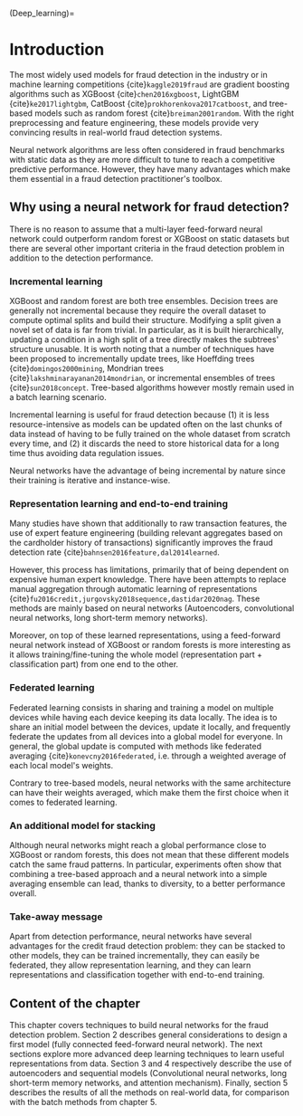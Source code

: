 (Deep_learning)=
# Introduction

The most widely used models for fraud detection in the industry or in machine learning competitions {cite}`kaggle2019fraud` are gradient boosting algorithms such as XGBoost {cite}`chen2016xgboost`, LightGBM {cite}`ke2017lightgbm`, CatBoost {cite}`prokhorenkova2017catboost`, and tree-based models such as random forest {cite}`breiman2001random`. With the right preprocessing and feature engineering, these models provide very convincing results in real-world fraud detection systems.

Neural network algorithms are less often considered in fraud benchmarks with static data as they are more difficult to tune to reach a competitive predictive performance. However, they have many advantages which make them essential in a fraud detection practitioner's toolbox.

## Why using a neural network for fraud detection?

There is no reason to assume that a multi-layer feed-forward neural network could outperform random forest or XGBoost on static datasets but there are several other important criteria in the fraud detection problem in addition to the detection performance.

### Incremental learning

XGBoost and random forest are both tree ensembles. Decision trees are generally not incremental because they require the overall dataset to compute optimal splits and build their structure. Modifying a split given a novel set of data is far from trivial. In particular, as it is built hierarchically, updating a condition in a high split of a tree directly makes the subtrees' structure unusable. It is worth noting that a number of techniques have been proposed to incrementally update trees, like Hoeffding trees {cite}`domingos2000mining`, Mondrian trees {cite}`lakshminarayanan2014mondrian`, or incremental ensembles of trees {cite}`sun2018concept`. Tree-based algorithms however mostly remain used in a batch learning scenario.

Incremental learning is useful for fraud detection because (1) it is less resource-intensive as models can be updated often on the last chunks of data instead of having to be fully trained on the whole dataset from scratch every time, and (2) it discards the need to store historical data for a long time thus avoiding data regulation issues.

Neural networks have the advantage of being incremental by nature since their training is iterative and instance-wise.

### Representation learning and end-to-end training

Many studies have shown that additionally to raw transaction features, the use of expert feature engineering (building relevant aggregates based on the cardholder history of transactions) significantly improves the fraud detection rate {cite}`bahnsen2016feature,dal2014learned`. 

However, this process has limitations, primarily that of being dependent on expensive human expert knowledge. There have been attempts to replace manual aggregation through automatic learning of representations {cite}`fu2016credit,jurgovsky2018sequence,dastidar2020nag`. These methods are mainly based on neural networks (Autoencoders, convolutional neural networks, long short-term memory networks).

Moreover, on top of these learned representations, using a feed-forward neural network instead of XGBoost or random forests is more interesting as it allows training/fine-tuning the whole model (representation part + classification part) from one end to the other. 

### Federated learning

Federated learning consists in sharing and training a model on multiple devices while having each device keeping its data locally. The idea is to share an initial model between the devices, update it locally, and frequently federate the updates from all devices into a global model for everyone. In general, the global update is computed with methods like federated averaging {cite}`konevcny2016federated`, i.e. through a weighted average of each local model's weights. 

Contrary to tree-based models, neural networks with the same architecture can have their weights averaged, which make them the first choice when it comes to federated learning.

### An additional model for stacking

Although neural networks might reach a global performance close to XGBoost or random forests, this does not mean that these different models catch the same fraud patterns. In particular, experiments often show that combining a tree-based approach and a neural network into a simple averaging ensemble can lead, thanks to diversity, to a better performance overall.

### Take-away message

Apart from detection performance, neural networks have several advantages for the credit fraud detection problem: they can be stacked to other models, they can be trained incrementally, they can easily be federated, they allow representation learning, and they can learn representations and classification together with end-to-end training.

## Content of the chapter

This chapter covers techniques to build neural networks for the fraud detection problem. Section 2 describes general considerations to design a first model (fully connected feed-forward neural network). The next sections explore more advanced deep learning techniques to learn useful representations from data. Section 3 and 4 respectively describe the use of autoencoders and sequential models (Convolutional neural networks, long short-term memory networks, and attention mechanism). Finally, section 5 describes the results of all the methods on real-world data, for comparison with the batch methods from chapter 5. 
